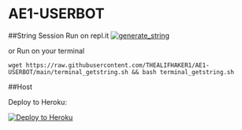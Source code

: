 # AE1-USERBOT

##String Session
Run on repl.it
<a href="https://NFS-Gang.hafizziq.repl.run" target="_blank"><img src="https://img.shields.io/badge/run-string__session.py-blue?style=for-the-badge&logo=repl.it" alt="generate_string" /></a>

or Run on your terminal
```
wget https://raw.githubusercontent.com/THEALIFHAKER1/AE1-USERBOT/main/terminal_getstring.sh && bash terminal_getstring.sh
```

##Host

Deploy to Heroku:
<p align="left"><a href="https://heroku.com/deploy?template=https://github.com/HafizZiq/NFS-Gang/tree/master"> <img src="https://www.herokucdn.com/deploy/button.svg" alt="Deploy to Heroku" /></a></p>